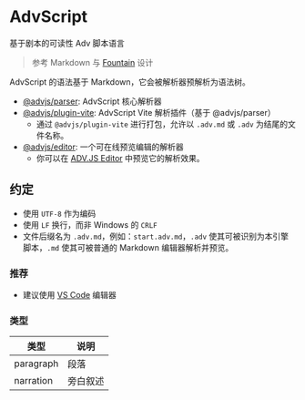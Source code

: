 # AdvScript

基于剧本的可读性 Adv 脚本语言

> 参考 Markdown 与 [Fountain](https://fountain.advjs.org/) 设计

AdvScript 的语法基于 Markdown，它会被解析器预解析为语法树。

- [@advjs/parser](https://github.com/YunYouJun/advjs/tree/main/packages/parser): AdvScript 核心解析器
- [@advjs/plugin-vite](https://github.com/YunYouJun/advjs/tree/main/packages/plugin-vite): AdvScript Vite 解析插件（基于 @advjs/parser）
  - 通过 `@advjs/plugin-vite` 进行打包，允许以 `.adv.md` 或 `.adv` 为结尾的文件名称。
- [@advjs/editor](https://github.com/YunYouJun/advjs/tree/main/packages/editor): 一个可在线预览编辑的解析器
  - 你可以在 [ADV.JS Editor](https://editor.advjs.org/) 中预览它的解析效果。

## 约定

- 使用 `UTF-8` 作为编码
- 使用 `LF` 换行，而非 Windows 的 `CRLF`
- 文件后缀名为 `.adv.md`，例如：`start.adv.md`，`.adv` 使其可被识别为本引擎脚本，`.md` 使其可被普通的 Markdown 编辑器解析并预览。

### 推荐

- 建议使用 [VS Code](https://code.visualstudio.com/) 编辑器

### 类型

| 类型      | 说明     |
| --------- | -------- |
| paragraph | 段落     |
| narration | 旁白叙述 |
